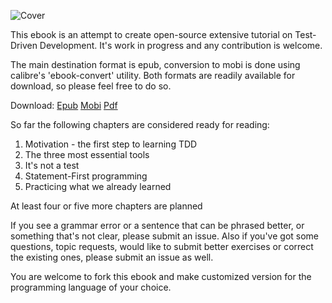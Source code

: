 ![Cover](https://raw.github.com/grzesiek-galezowski/tdd-ebook/master/cover-small.png)

This ebook is an attempt to create open-source extensive tutorial on Test-Driven Development. It's work in progress and any contribution is welcome.

The main destination format is epub, conversion to mobi is done using calibre's 'ebook-convert' utility. Both formats are readily available for download, so please feel free to do so.

Download: 
[Epub](http://ubuntuone.com/5LaFN3KjCoHds8UM5hGHyL) 
[Mobi](http://ubuntuone.com/0IJEF0YFAnM4GniIJsb4UC)
[Pdf](http://ubuntuone.com/3PuBC9CzuvEq3kLK5xj6e8)

So far the following chapters are considered ready for reading:

1. Motivation - the first step to learning TDD
2. The three most essential tools
3. It's not a test
4. Statement-First programming
5. Practicing what we already learned

At least four or five more chapters are planned

If you see a grammar error or a sentence that can be phrased better, or something that's not clear, please submit an issue. Also if you've got some questions, topic requests, would like to submit better exercises or correct the existing ones, please submit an issue as well.

You are welcome to fork this ebook and make customized version for the programming language of your choice.


